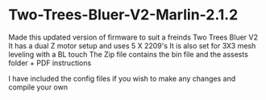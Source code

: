 # Two-Trees-Bluer-V2-Marlin-2.1.2

Made this updated version of firmware to suit a freinds Two Trees Bluer V2 
It has a dual Z motor setup and uses 5 X 2209's 
It is also set for 3X3 mesh leveling with a BL touch 
The Zip file contains the bin file and the assests folder + PDF instructions 

I have included the config files if you wish to make any changes and compile your own 
